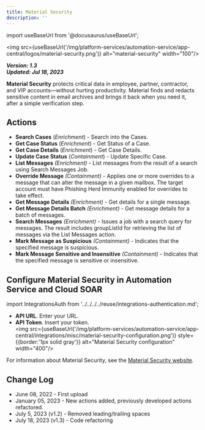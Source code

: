 ```yaml
---
title: Material Security
description: ''
---
```

import useBaseUrl from '@docusaurus/useBaseUrl';

<img src={useBaseUrl('/img/platform-services/automation-service/app-central/logos/material-security.png')} alt="material-security" width="100"/>

***Version: 1.3  
Updated: Jul 18, 2023***

**Material Security** protects critical data in employee, partner, contractor, and VIP accounts—without hurting productivity. Material finds and redacts sensitive content in email archives and brings it back when you need it, after a simple verification step.

## Actions

* **Search Cases** (*Enrichment*) - Search into the Cases.
* **Get Case Status** (*Enrichment*) - Get Status of a Case.
* **Get Case Details** (*Enrichment*) - Get Case Details.
* **Update Case Status** (*Containment*) - Update Specific Case.
* **List Messages** *(Enrichment)* - List messages from the result of a search using Search Messages Job.
* **Override Message** *(Containment)* - Applies one or more overrides to a message that can alter the message in a given mailbox. The target account must have Phishing Herd Immunity enabled for overrides to take effect.
* **Get Message Details** *(Enrichment)* - Get details for a single message.
* **Get Message Details Batch** *(Enrichment)* - Get message details for a batch of messages.
* **Search Messages** *(Enrichment)* - Issues a job with a search query for messages. The result includes groupListId for retrieving the list of messages via the List Messages action.
* **Mark Message as Suspicious** *(Containment)* - Indicates that the specified message is suspicious.
* **Mark Message Sensitive and Insensitive** *(Containment)* - Indicates that the specified message is sensitive or insensitive.

## Configure Material Security in Automation Service and Cloud SOAR

import IntegrationsAuth from '../../../../reuse/integrations-authentication.md';

<IntegrationsAuth/>

   * **API URL**. Enter your URL.
   * **API Token**. Insert your token.<br/><img src={useBaseUrl('/img/platform-services/automation-service/app-central/integrations/misc/material-security-configuration.png')} style={{border:'1px solid gray'}} alt="Material Security configuration" width="400"/>

For information about Material Security, see the [Material Security website](https://material.security/).

## Change Log

* June 08, 2022 - First upload
* January 05, 2023 - New actions added, previously developed actions refactored.
* July 5, 2023 (v1.2) - Removed leading/trailing spaces
* July 18, 2023 (v1.3) - Code refactoring
